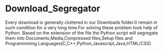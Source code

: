 # Download_Segregator

Every download is generally cluttered in our Downloads folder.It remain in such condition for a very long time.For solving these problem took help of Python.
Based on the extension of the file the Python script will segregate them into Documents,Media,Compressed files,Setup files and Programmming Languages(C,C++,Python,Javascript,Java,HTML/CSS)
